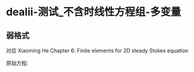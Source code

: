 # dealii-测试_不含时线性方程组-多变量


## 弱格式

对应 Xiaoming He Chapter 6: Finite elements for 2D steady Stokes equation 

原始方程:


<!--stackedit_data:
eyJoaXN0b3J5IjpbLTEzNTA1OTcyMzYsLTE4MTEyNzAzODVdfQ
==
-->